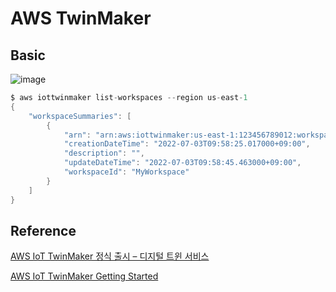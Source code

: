 # AWS TwinMaker

## Basic

![image](https://user-images.githubusercontent.com/52392004/177949327-b53be455-fee7-475d-ba07-96ba3d31fc58.png)



```c
$ aws iottwinmaker list-workspaces --region us-east-1
{
    "workspaceSummaries": [
        {
            "arn": "arn:aws:iottwinmaker:us-east-1:123456789012:workspace/MyWorkspace",
            "creationDateTime": "2022-07-03T09:58:25.017000+09:00",
            "description": "",
            "updateDateTime": "2022-07-03T09:58:45.463000+09:00",
            "workspaceId": "MyWorkspace"
        }
    ]
}
```

## Reference

[AWS IoT TwinMaker 정식 출시 – 디지털 트윈 서비스](https://aws.amazon.com/ko/blogs/korea/aws-iot-twinmaker-is-now-generally-available/)

[AWS IoT TwinMaker Getting Started](https://github.com/aws-samples/aws-iot-twinmaker-samples)
